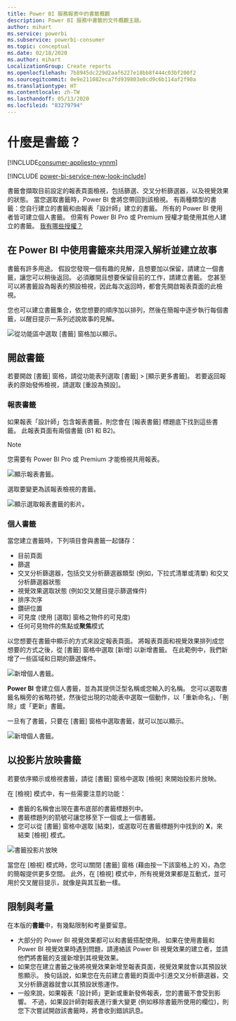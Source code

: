 ```yaml
---
title: Power BI 服務報表中的書籤概觀
description: Power BI 服務中書籤的文件概觀主題。
author: mihart
ms.service: powerbi
ms.subservice: powerbi-consumer
ms.topic: conceptual
ms.date: 02/18/2020
ms.author: mihart
LocalizationGroup: Create reports
ms.openlocfilehash: 7b8945dc229d2aaf6227e18bb8f444c03bf200f2
ms.sourcegitcommit: 0e9e211082eca7fd939803e0cd9c6b114af2f90a
ms.translationtype: HT
ms.contentlocale: zh-TW
ms.lasthandoff: 05/13/2020
ms.locfileid: "83279794"
---
```

# <a name="what-are-bookmarks"></a>什麼是書籤？

[!INCLUDE[consumer-appliesto-ynnm](../includes/consumer-appliesto-ynnm.md)]

[!INCLUDE [power-bi-service-new-look-include](../includes/power-bi-service-new-look-include.md)]

書籤會擷取目前設定的報表頁面檢視，包括篩選、交叉分析篩選器，以及視覺效果的狀態。 當您選取書籤時，Power BI 會將您帶回到該檢視。 有兩種類型的書籤：您自行建立的書籤和由報表「設計師」建立的書籤。 所有的 Power BI 使用者皆可建立個人書籤。 但需有 Power BI Pro 或 Premium 授權才能使用其他人建立的書籤。 [我有哪些授權？](end-user-license.md)

## <a name="use-bookmarks-to-share-insights-and-build-stories-in-power-bi"></a>在 Power BI 中使用書籤來共用深入解析並建立故事 
書籤有許多用途。 假設您發現一個有趣的見解，且想要加以保留，請建立一個書籤，讓您可以稍後返回。 必須離開且想要保留目前的工作，請建立書籤。 您甚至可以將書籤設為報表的預設檢視，因此每次返回時，都會先開啟報表頁面的此檢視。 

您也可以建立書籤集合，依您想要的順序加以排列，然後在簡報中逐步執行每個書籤，以醒目提示一系列述說故事的見解。  

![從功能區中選取 [書籤] 窗格加以顯示。](media/end-user-bookmarks/power-bi-select-bookmark.png)

## <a name="open-bookmarks"></a>開啟書籤
若要開啟 [書籤] 窗格，請從功能表列選取 [書籤] > [顯示更多書籤]。 若要返回報表的原始發佈檢視，請選取 [重設為預設]。

### <a name="report-bookmarks"></a>報表書籤
如果報表「設計師」包含報表書籤，則您會在 [報表書籤] 標題底下找到這些書籤。 此報表頁面有兩個書籤 (B1 和 B2)。 

> [!NOTE]
> 您需要有 Power BI Pro 或 Premium 才能檢視共用報表。 

![顯示報表書籤。](media/end-user-bookmarks/power-bi-report.png)

選取要變更為該報表檢視的書籤。 

![顯示選取報表書籤的影片。](media/end-user-bookmarks/power-bi-bookmarks.gif)

### <a name="personal-bookmarks"></a>個人書籤

當您建立書籤時，下列項目會與書籤一起儲存：

* 目前頁面
* 篩選
* 交叉分析篩選器，包括交叉分析篩選器類型 (例如，下拉式清單或清單) 和交叉分析篩選器狀態
* 視覺效果選取狀態 (例如交叉醒目提示篩選條件)
* 排序次序
* 鑽研位置
* 可見度 (使用 [選取] 窗格之物件的可見度)
* 任何可見物件的焦點或**聚焦**模式

以您想要在書籤中顯示的方式來設定報表頁面。 將報表頁面和視覺效果排列成您想要的方式之後，從 [書籤] 窗格中選取 [新增] 以新增書籤。 在此範例中，我們新增了一些區域和日期的篩選條件。 

![新增個人書籤。](media/end-user-bookmarks/power-bi-bookmark-personal.png)

**Power BI** 會建立個人書籤，並為其提供泛型名稱或您輸入的名稱。 您可以選取書籤名稱旁的省略符號，然後從出現的功能表中選取一個動作，以「重新命名」、「刪除」或「更新」書籤。

一旦有了書籤，只要在 [書籤] 窗格中選取書籤，就可以加以顯示。 

![新增個人書籤。](media/end-user-bookmarks/power-bi-bookmark-west.png)


<!--
## Arranging bookmarks
As you create bookmarks, you might find that the order in which you create them isn't necessarily the same order you'd like to present them to your audience. No problem, you can easily rearrange the order of bookmarks.

In the **Bookmarks** pane, simply drag-and-drop bookmarks to change their order, as shown in the following image. The yellow bar between bookmarks designates where the dragged bookmark will be placed.

![Change bookmark order by drag-and-drop](media/desktop-bookmarks/bookmarks_06.png)

The order of your bookmarks can become important when you use the **View** feature of bookmarks, as described in the next section. 

-->

## <a name="bookmarks-as-a-slide-show"></a>以投影片放映書籤
若要依序顯示或檢視書籤，請從 [書籤] 窗格中選取 [檢視] 來開始投影片放映。

在 [檢視] 模式中，有一些需要注意的功能：

- 書籤的名稱會出現在畫布底部的書籤標題列中。
- 書籤標題列的箭號可讓您移至下一個或上一個書籤。
- 您可以從 [書籤] 窗格中選取 [結束]，或選取可在書籤標題列中找到的 **X**，來結束 [檢視] 模式。

![書籤投影片放映](media/end-user-bookmarks/power-bi-slideshow.png)

當您在 [檢視] 模式時，您可以關閉 [書籤] 窗格 (藉由按一下該窗格上的 X)，為您的簡報提供更多空間。 此外，在 [檢視] 模式中，所有視覺效果都是互動式，並可用於交叉醒目提示，就像是與其互動一樣。 

<!--
## Visibility - using the Selection pane
With the release of bookmarks, the new **Selection** pane is also introduced. The **Selection** pane provides a list of all objects on the current page and allows you to select the object and specify whether a given object is visible. 

![Enable the Selection pane](media/desktop-bookmarks/bookmarks_08.png)

You can select an object using the **Selection** pane. Also, you can toggle whether the object is currently visible by clicking the eye icon to the right of the visual. 

![Selection pane](media/desktop-bookmarks/bookmarks_09.png)

When a bookmark is added, the visible status of each object is also saved based on its setting in the **Selection** pane. 

It's important to note that **slicers** continue to filter a report page, regardless of whether they are visible. As such, you can create many different bookmarks, with different slicer settings, and make a single report page appear very different (and highlight different insights) in various bookmarks.


## Bookmarks for shapes and images
You can also link shapes and images to bookmarks. With this feature, when you click on an object, it will show the bookmark associated with that object. This can be especially useful when working with buttons; you can learn more by reading the article about [using buttons in Power BI](../create-reports/desktop-buttons.md). 

To assign a bookmark to an object, select the object, then expand the **Action** section from the **Format Shape** pane, as shown in the following image.

![Add bookmark link to an object](media/desktop-bookmarks/bookmarks_10.png)

Once you turn the **Action** slider to **On** you can select whether the object is a back button, a bookmark, or a Q&A command. If you select bookmark, you can then select which of your bookmarks the object is linked to.

There are all sorts of interesting things you can do with object-linked bookmarking. You can create a visual table of contents on your report page, or you can provide different views (such as visual types) of the same information, just by clicking on an object.

When you are in editing mode you can use ctrl+click to follow the link, and when not in edit mode, simply click the object to follow the link. 


## Bookmark groups

Beginning with the August 2018 release of **Power BI Desktop**, you can create and use bookmark groups. A bookmark group is a collection of bookmarks that you specify, which can be shown and organized as a group. 

To create a bookmark group, hold down the CTRL key and select the bookmarks you want to include in the group, then click the ellipses beside any of the selected bookmarks, and select **Group** from the menu that appears.

![Create a bookmark group](media/desktop-bookmarks/bookmarks_15.png)

**Power BI Desktop** automatically names the group *Group 1*. Fortunately, you can just double-click on the name and rename it to whatever you want.

![Rename a bookmark group](media/desktop-bookmarks/bookmarks_16.png)

With any bookmark group, clicking on the bookmark group's name only expands or collapses the group of bookmarks, and does not represent a bookmark by itself. 

When using the **View** feature of bookmarks, the following applies:

* If the selected bookmark is in a group when you select **View** from bookmarks, only the bookmarks *in that group* are shown in the viewing session. 

* If the selected bookmark is not in a group, or is on the top level (such as the name of a bookmark group), then all bookmarks for the entire report are played, including bookmarks in any group. 

To ungroup bookmarks, just select any bookmark in a group, click the ellipses, and then select **Ungroup** from the menu that appears. 

![Ungroup a bookmark group](media/desktop-bookmarks/bookmarks_17.png)

Note that selecting **Ungroup** for any bookmark from a group takes all bookmarks out of the group (it deletes the group, but not the bookmarks themselves). So to remove a single bookmark from a group, you need to **Ungroup** any member from that group, which deletes the grouping, then select the members you want in the new group (using CTRL and clicking each bookmark), and select **Group** again. 
-->





## <a name="limitations-and-considerations"></a>限制與考量
在本版的**書籤**中，有幾點限制和考量要留意。

* 大部分的 Power BI 視覺效果都可以和書籤搭配使用。 如果在使用書籤和 Power BI 視覺效果時遇到問題，請連絡該 Power BI 視覺效果的建立者，並請他們將書籤的支援新增到其視覺效果。
* 如果您在建立書籤之後將視覺效果新增至報表頁面，視覺效果就會以其預設狀態顯示。 換句話說，如果您在先前建立書籤的頁面中引進交叉分析篩選器，交叉分析篩選器就會以其預設狀態運作。
* 一般來說，如果報表「設計師」更新或重新發佈報表，您的書籤不會受到影響。 不過，如果設計師對報表進行重大變更 (例如移除書籤所使用的欄位)，則您下次嘗試開啟該書籤時，將會收到錯誤訊息。 

<!--
## Next steps
spotlight?
-->

